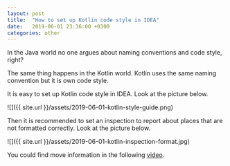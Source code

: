 ```yaml
---
layout: post
title:  "How to set up Kotlin code style in IDEA"
date:   2019-06-01 23:36:00 +0300
categories: other
---
```


In the Java world no one argues about naming conventions and code style, right?

The same thing happens in the Kotlin world. Kotlin uses the same naming convention but it is own code style.

It is easy to set up Kotlin code style in IDEA. Look at the picture below.

![]({{ site.url }}/assets/2019-06-01-kotlin-style-guide.png)

Then it is recommended to set an inspection to report about places that are not formatted correctly. Look at the picture below.

![]({{ site.url }}/assets/2019-06-01-kotlin-inspection-format.jpg)

You could find move information in the following [video][0].

[0]: https://youtu.be/2raT3QX3aNg
